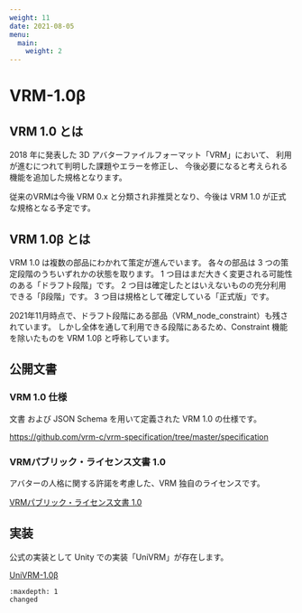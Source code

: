 ```yaml
---
weight: 11
date: 2021-08-05
menu:
  main:
    weight: 2
---
```


# VRM-1.0β

## VRM 1.0 とは
2018 年に発表した 3D アバターファイルフォーマット「VRM」において、 
利用が進むにつれて判明した課題やエラーを修正し、 今後必要になると考えられる機能を追加した規格となります。

従来のVRMは今後 VRM 0.x と分類され非推奨となり、今後は VRM 1.0 が正式な規格となる予定です。

## VRM 1.0β とは
VRM 1.0 は複数の部品にわかれて策定が進んでいます。
各々の部品は 3 つの策定段階のうちいずれかの状態を取ります。
1 つ目はまだ大きく変更される可能性のある「ドラフト段階」です。
2 つ目は確定したとはいえないものの充分利用できる「β段階」です。
3 つ目は規格として確定している「正式版」です。

2021年11月時点で、ドラフト段階にある部品（VRM_node_constraint）も残されています。
しかし全体を通して利用できる段階にあるため、Constraint 機能を除いたものを VRM 1.0β と呼称しています。

## 公開文書
### VRM 1.0 仕様
文書 および JSON Schema を用いて定義された VRM 1.0 の仕様です。

<https://github.com/vrm-c/vrm-specification/tree/master/specification>

### VRMパブリック・ライセンス文書 1.0
アバターの人格に関する許諾を考慮した、VRM 独自のライセンスです。

[VRMパブリック・ライセンス文書 1.0](https://vrm.dev/licenses/1.0/)

## 実装
公式の実装として Unity での実装「UniVRM」が存在します。

[UniVRM-1.0β](/univrm1/index)

```{toctree}
:maxdepth: 1
changed
```
